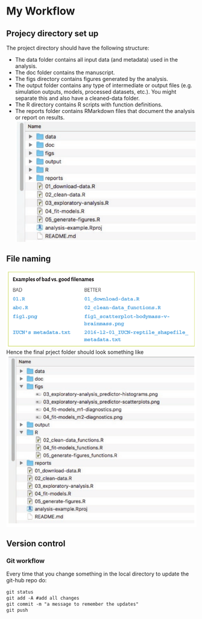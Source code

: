 # My Workflow

## Projecy directory set up
The project directory should have the following structure:
* The data folder contains all input data (and metadata) used in the analysis.
* The doc folder contains the manuscript.
* The figs directory contains figures generated by the analysis.
* The output folder contains any type of intermediate or output files (e.g. simulation outputs, models, processed datasets, etc.). You might separate this and also have a cleaned-data folder.
* The R directory contains R scripts with function definitions.
* The reports folder contains RMarkdown files that document the analysis or
report on results.
![datafolder](https://github.com/claudiofronterre/misc/blob/master/img/datafolder.png)
## File naming
![filenaming](https://github.com/claudiofronterre/misc/blob/master/img/datanaming.png)
Hence the final prject folder should look something like
![finalfolder](https://github.com/claudiofronterre/misc/blob/master/img/datafolder2.png)
## Version control
### Git workflow
Every time that you change something in the local directory to update the git-hub repo do:
```
git status
git add -A #add all changes
git commit -m "a message to remember the updates"
git push
```

